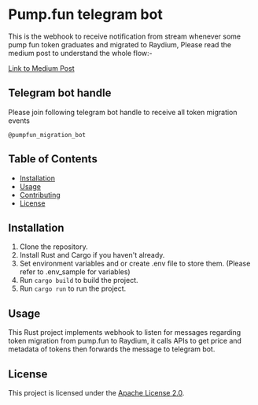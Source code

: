 # Pump.fun telegram bot

This is the webhook to receive notification from stream whenever some pump fun token graduates and migrated to Raydium, Please read the medium post to understand the whole flow:-

[Link to Medium Post](https://medium.com/@viny.pant88/telegram-bot-to-track-token-migration-from-pump-fun-2d788b115bb7)

## Telegram bot handle 

Please join following telegram bot handle to receive all token migration events 

`@pumpfun_migration_bot`

## Table of Contents

- [Installation](#installation)
- [Usage](#usage)
- [Contributing](#contributing)
- [License](#license)

## Installation

1. Clone the repository.
2. Install Rust and Cargo if you haven't already.
3. Set environment variables and or create .env file to store them. (Please refer to .env_sample for variables)
3. Run `cargo build` to build the project.
4. Run `cargo run` to run the project.

## Usage

This Rust project implements webhook to listen for messages regarding token migration from pump.fun to Raydium, it calls APIs to get price and metadata of tokens then forwards the message to telegram bot.

## License

This project is licensed under the [Apache License 2.0](LICENSE).
